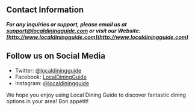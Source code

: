 ## Contact Information

**_For any inquiries or support, please email us at support@localdiningguide.com or visit our Website: [http://www.localdiningguide.com](http://www.localdiningguide.com)_**

## Follow us on Social Media

- Twitter: [@localdiningguide](https://twitter.com/localdiningguide)
- Facebook: [LocalDiningGuide](https://www.facebook.com/LocalDiningGuide)
- Instagram: [@localdiningguide](https://www.instagram.com/localdiningguide)

We hope you enjoy using Local Dining Guide to discover fantastic dining options in your
area! Bon appétit!
